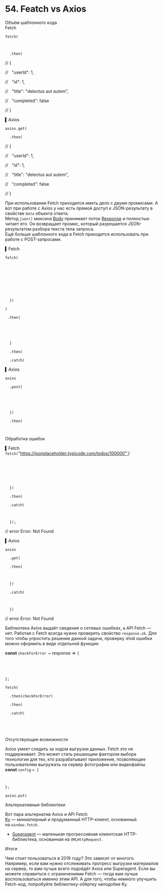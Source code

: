 # 54. Featch vs Axios

Объём шаблонного кода  
Fetch

```
fetch(
```

```
  
```

```
  .then(
```

// {

//   "userId": 1,

//   "id": 1,

//   "title": "delectus aut autem",

//   "completed": false

// }

▍Axios

```
axios.get(
```

```
  .then(
```

// {

//   "userId": 1,

//   "id": 1,

//   "title": "delectus aut autem",

//   "completed": false

// }

При использовании Fetch приходится иметь дело с двумя промисами. А вот при работе с Axios у нас есть прямой доступ к JSON-результату в свойстве `data` объекта ответа.  
Метод `json()` миксина [Body](https://developer.mozilla.org/en-US/docs/Web/API/Body) принимает поток [Response](https://developer.mozilla.org/en-US/docs/Web/API/Response) и полностью читает его. Он возвращает промис, который разрешается JSON-результатом разбора текста тела запроса.  
Ещё больше шаблонного кода в Fetch приходится использовать при работе с POST-запросами.

▍Fetch

```
fetch(
```

```
  
```

```
  
```

```
    
```

```
    
```

```
  })
```

```
)
```

```
 .then(
```

```
   
```

```
    
```

```
  }
```

```
  .then(
```

```
  .catch(
```

▍Axios

```
axios
```

```
  .post(
```

```
    
```

```
    
```

```
  })
```

```
  .then(
```

```
  
```

Обработка ошибок

▍Fetch  
`fetch(`"https://jsonplaceholder.typicode.com/todos/100000"`)`

```
  
```

```
    
```

```
    
```

```
  })
```

```
  .then(
```

```
  .catch(
```

```
    
```

```
  });
```

// error Error: Not Found

▍Axios

```
axios
```

```
  .get(
```

```
  .then(
```

```
    
```

```
  })
```

```
  .catch(
```

```
    
```

```
  })
```

// error Error: Not Found

Библиотека Axios выдаёт сведения о сетевых ошибках, а API Fetch — нет. Работая с Fetch всегда нужно проверять свойство `response.ok`. Для того чтобы упростить решение данной задачи, проверку этой ошибки можно оформить в виде отдельной функции:  
  

**const** `checkForError =` response => `{`

```
  
```

```
  
```

```
};
```

```
fetch(
```

```
  .then(checkForError)
```

```
  .then(
```

```
  .catch(
```

```
    
```

```
  
```

Отсутствующие возможности

Axios умеет следить за ходом выгрузки данных. Fetch это не поддерживает. Это может стать решающим фактором выбора технологии для тех, кто разрабатывает приложение, позволяющее пользователям выгружать на сервер фотографии или видеофайлы.  
**const** `config` `= {`

```
  
```

```
};
```

```
axios.put(
```

Альтернативные библиотеки

Вот пара альтернатив Axios и API Fetch:  
[Ky](https://github.com/sindresorhus/ky) — миниатюрный и продуманный HTTP-клиент, основанный на `window.fetch`.

- [Superagent](https://www.npmjs.com/package/superagent) — маленькая прогрессивная клиентская HTTP-библиотека, основанная на `XMLHttpRequest`.

Итоги

Чем стоит пользоваться в 2019 году? Это зависит от многого. Например, если вам нужно отслеживать прогресс выгрузки материалов на сервер, то вам лучше всего подойдёт Axios или Superagent. Если вы можете справиться с ограничениями Fetch — тогда вам лучше воспользоваться именно этим API. А для того, чтобы немного улучшить Fetch-код, попробуйте библиотеку-обёртку наподобие Ky.
